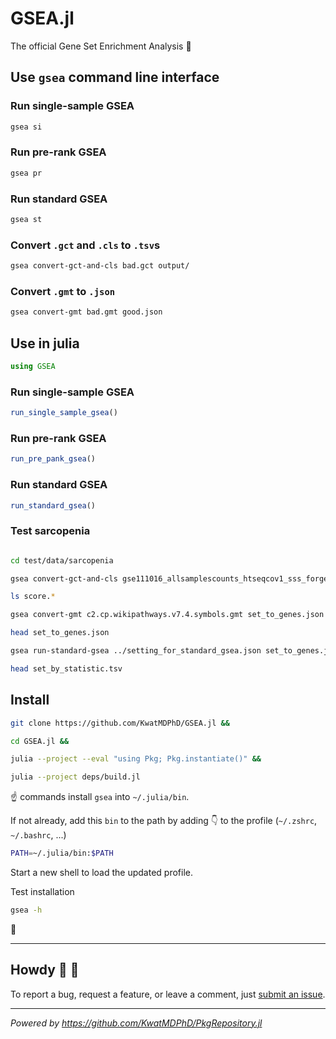 # GSEA.jl

The official Gene Set Enrichment Analysis :dna:

## Use `gsea` command line interface

### Run single-sample GSEA

```sh
gsea si
```

### Run pre-rank GSEA

```sh
gsea pr
```

### Run standard GSEA

```sh
gsea st
```

### Convert `.gct` and `.cls` to `.tsv`s

```sh
gsea convert-gct-and-cls bad.gct output/
```

### Convert `.gmt` to `.json`

```sh
gsea convert-gmt bad.gmt good.json
```

## Use in julia

```jl
using GSEA
```

### Run single-sample GSEA

```jl
run_single_sample_gsea()
```

### Run pre-rank GSEA

```jl
run_pre_pank_gsea()
```

### Run standard GSEA

```jl
run_standard_gsea()
```

### Test sarcopenia

```sh

cd test/data/sarcopenia

gsea convert-gct-and-cls gse111016_allsamplescounts_htseqcov1_sss_forgeo.sarcopenia.vs.normal_counts_collapsed_to_symbols.gct sarcopenia_bianry.cls .

ls score.*

gsea convert-gmt c2.cp.wikipathways.v7.4.symbols.gmt set_to_genes.json

head set_to_genes.json

gsea run-standard-gsea ../setting_for_standard_gsea.json set_to_genes.json score.target_by_sample.tsv score.gene_by_sample.tsv .

head set_by_statistic.tsv
```

## Install

```sh
git clone https://github.com/KwatMDPhD/GSEA.jl &&

cd GSEA.jl &&

julia --project --eval "using Pkg; Pkg.instantiate()" &&

julia --project deps/build.jl
```

:point_up: commands install `gsea` into `~/.julia/bin`.

If not already, add this `bin` to the path by adding :point_down: to the profile (`~/.zshrc`, `~/.bashrc`, ...)

```sh
PATH=~/.julia/bin:$PATH
```

Start a new shell to load the updated profile.

Test installation

```sh
gsea -h
```

:tada:

---

## Howdy :wave: :cowboy_hat_face:

To report a bug, request a feature, or leave a comment, just [submit an issue](https://github.com/KwatMDPhD/GSEA.jl/issues/new/choose).

---

_Powered by https://github.com/KwatMDPhD/PkgRepository.jl_

